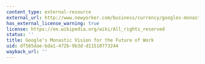 ```yaml
---
content_type: external-resource
external_url: http://www.newyorker.com/business/currency/googles-monastic-vision-for-the-future-of-work
has_external_license_warning: true
license: https://en.wikipedia.org/wiki/All_rights_reserved
status: ''
title: Google's Monastic Vision for the Future of Work
uid: df565dae-bda1-472b-9b3d-d11510773244
wayback_url: ''
---
```

